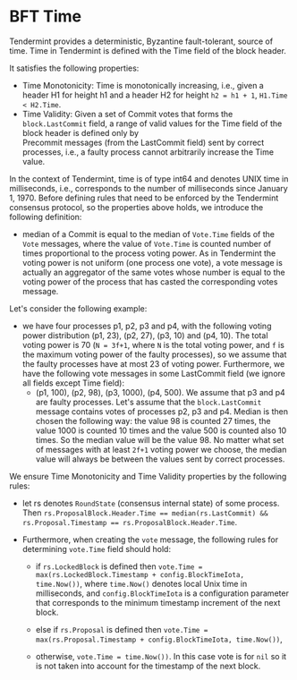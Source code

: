 # BFT Time

Tendermint provides a deterministic, Byzantine fault-tolerant, source of time.
Time in Tendermint is defined with the Time field of the block header.

It satisfies the following properties:

- Time Monotonicity: Time is monotonically increasing, i.e., given
a header H1 for height h1 and a header H2 for height `h2 = h1 + 1`, `H1.Time < H2.Time`.
- Time Validity: Given a set of Commit votes that forms the `block.LastCommit` field, a range of
valid values for the Time field of the block header is defined only by  
Precommit messages (from the LastCommit field) sent by correct processes, i.e.,
a faulty process cannot arbitrarily increase the Time value.  

In the context of Tendermint, time is of type int64 and denotes UNIX time in milliseconds, i.e.,
corresponds to the number of milliseconds since January 1, 1970. Before defining rules that need to be enforced by the
Tendermint consensus protocol, so the properties above holds, we introduce the following definition:

- median of a Commit is equal to the median of `Vote.Time` fields of the `Vote` messages,
where the value of `Vote.Time` is counted number of times proportional to the process voting power. As in Tendermint
the voting power is not uniform (one process one vote), a vote message is actually an aggregator of the same votes whose
number is equal to the voting power of the process that has casted the corresponding votes message.

Let's consider the following example:

- we have four processes p1, p2, p3 and p4, with the following voting power distribution (p1, 23), (p2, 27), (p3, 10)
and (p4, 10). The total voting power is 70 (`N = 3f+1`, where `N` is the total voting power, and `f` is the maximum voting
power of the faulty processes), so we assume that the faulty processes have at most 23 of voting power.
Furthermore, we have the following vote messages in some LastCommit field (we ignore all fields except Time field):
    - (p1, 100), (p2, 98), (p3, 1000), (p4, 500). We assume that p3 and p4 are faulty processes. Let's assume that the
      `block.LastCommit` message contains votes of processes p2, p3 and p4. Median is then chosen the following way:
      the value 98 is counted 27 times, the value 1000 is counted 10 times and the value 500 is counted also 10 times.
      So the median value will be the value 98. No matter what set of messages with at least `2f+1` voting power we
      choose, the median value will always be between the values sent by correct processes.

We ensure Time Monotonicity and Time Validity properties by the following rules:
  
- let rs denotes `RoundState` (consensus internal state) of some process. Then
`rs.ProposalBlock.Header.Time == median(rs.LastCommit) &&
rs.Proposal.Timestamp == rs.ProposalBlock.Header.Time`.

- Furthermore, when creating the `vote` message, the following rules for determining `vote.Time` field should hold:

    - if `rs.LockedBlock` is defined then
    `vote.Time = max(rs.LockedBlock.Timestamp + config.BlockTimeIota, time.Now())`, where `time.Now()`
        denotes local Unix time in milliseconds, and `config.BlockTimeIota` is a configuration parameter that corresponds
        to the minimum timestamp increment of the next block.

    - else if `rs.Proposal` is defined then
    `vote.Time = max(rs.Proposal.Timestamp + config.BlockTimeIota, time.Now())`,

    - otherwise, `vote.Time = time.Now())`. In this case vote is for `nil` so it is not taken into account for
    the timestamp of the next block.

